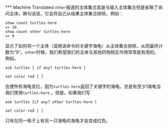 ﻿*** Machine Translated
`other`报道的主体集合其是与输入主体集合但是省略了询问主体。换句话说，它会将自己从结果主体集合排除。例如：



```
show count turtles-here
=> 10
show count other turtles-here
=> 9  
```


显示了如何将一个主体（调用该命令的关键字海龟）从主体集合排除，从而最终计数为“9”。`other`时候，我们希望我们的主体与其他药物相互作用常常是有用的。例如，

`ask turtles [ if any? turtles-here [`

`set color red ] ]`

会使所有海龟变红，因为`turtles-here`返回了关键字的海龟。总是有至少1海龟当我们使用`turtles-here` 。但是，如果我们写

`ask turtles [if any? other turtles-here [`

`set color red ] ]`

只有在同一格子上有另一只海龟的海龟才会变成红色。